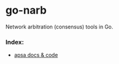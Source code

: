 # go-narb
Network arbitration (consensus) tools in Go.

### Index:
- [apsa docs & code](https://github.com/crunchypi/go-narb/tree/docs/apsa)
